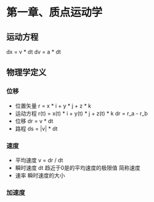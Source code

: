 # 第一章、质点运动学
## 运动方程
dx = v * dt
dv = a * dt

## 物理学定义
### 位移
- 位置矢量 
    r = x * i + y * j  + z * k
- 运动方程
    r(t) = x(t) * i + y(t) * j + z(t) * k
    dr = r_a - r_b
- 位移
    dr = v * dt
- 路程
    ds = |v| * dt
### 速度
- 平均速度
    v = dr / dt
- 瞬时速度
    dt 趋近于0是的平均速度的极限值
    简称速度
- 速率
    瞬时速度的大小

### 加速度